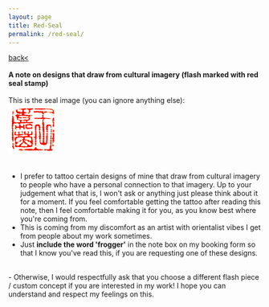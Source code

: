 ```yaml
---
layout: page
title: Red-Seal
permalink: /red-seal/
---
```

<a href="/">back< </a>  
<br>
**A note on designs that draw from cultural imagery (flash marked with red seal stamp)**  
<br>
This is the seal image (you can ignore anything else):  
![red-seal](/images/red-seal.png)  
<br>
- I prefer to tattoo certain designs of mine that draw from cultural imagery to people who have a personal connection to that imagery. Up to your judgement what that is, I won't ask or anything just please think about it for a moment. If you feel comfortable getting the tattoo after reading this note, then I feel comfortable making it for you, as you know best where you're coming from.  
- This is coming from my discomfort as an artist with orientalist vibes I get from people about my work sometimes.  
- Just **include the word 'frogger'** in the note box on my booking form so that I know you've read this, if you are requesting one of these designs.  
<br>
- Otherwise, I would respectfully ask that you choose a different flash piece / custom concept if you are interested in my work! I hope you can understand and respect my feelings on this.  